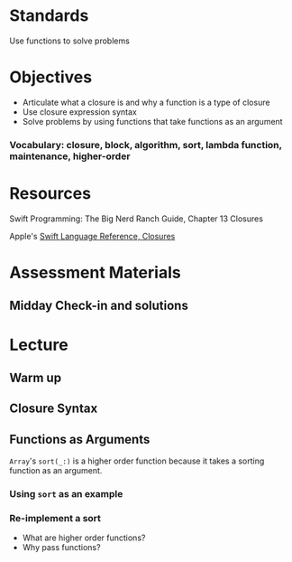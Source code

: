 # Standards
Use functions to solve problems

# Objectives
* Articulate what a closure is and why a function is a type of closure
* Use closure expression syntax
* Solve problems by using functions that take functions as an argument

### Vocabulary: closure, block,  algorithm, sort, lambda function, maintenance, higher-order

# Resources
Swift Programming: The Big Nerd Ranch Guide, Chapter 13 Closures

Apple's [Swift Language Reference, Closures](https://developer.apple.com/library/ios/documentation/Swift/Conceptual/Swift_Programming_Language/Closures.html#//apple_ref/doc/uid/TP40014097-CH11-ID94)

# Assessment Materials
## Midday Check-in and solutions

# Lecture
## Warm up

## Closure Syntax

## Functions as Arguments

```Array```'s ```sort(_:)``` is a higher order function because it takes
a sorting function as an argument.

### Using ```sort``` as an example

### Re-implement a sort

* What are higher order functions?
* Why pass functions?
